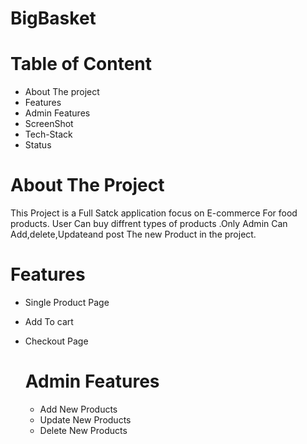 # BigBasket
# Table of Content 
* About The project
* Features
* Admin Features
* ScreenShot
* Tech-Stack
* Status


# About The Project
This Project is a Full Satck application focus on E-commerce For food products. User Can buy diffrent types of products .Only Admin Can Add,delete,Updateand post The new Product in the project.

# Features
* Single Product Page
* Add To cart
* Checkout Page
  
  # Admin  Features
  * Add New Products
  * Update New Products
  * Delete New Products

